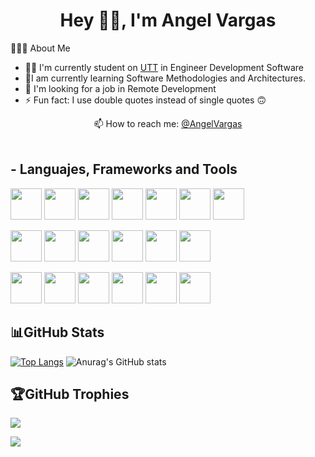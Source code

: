 <h1 align="center">Hey 👋🏽, I'm Angel Vargas</h1>

👨🏻‍💻 About Me
- ✍🏼 I'm currently student on <a href="https://www.utt.edu.mx/">UTT</a>  in Engineer Development Software
- 🌱I am currently learning Software Methodologies and Architectures.
- 🔭 I'm looking for a job in Remote Development
- ⚡ Fun fact: I use double quotes instead of single quotes 🙃


<div align="center">
    📫 How to reach me: <a href="mailto:angevrg130@gmail.com">@AngelVargas</a>
</div>

<br/>
<h2> - Languajes, Frameworks and Tools</h2>

<p align="">
<code><a href="https://www.javascript.com/" target="_blank"><img height="50" src="https://upload.wikimedia.org/wikipedia/commons/6/6a/JavaScript-logo.png"></a></code>
<code><a href="https://www.python.org" target="_blank"><img height="50" src="https://upload.wikimedia.org/wikipedia/commons/thumb/c/c3/Python-logo-notext.svg/2048px-Python-logo-notext.svg.png"></a></code>
<code><a href="https://www.typescriptlang.org" target="_blank"><img height="50" src="https://upload.wikimedia.org/wikipedia/commons/thumb/4/4c/Typescript_logo_2020.svg/1024px-Typescript_logo_2020.svg.png"></a></code>
<code><a href="https://developer.mozilla.org/es/docs/Web/HTML" target="_blank"><img height="50" src="https://cdn-icons-png.flaticon.com/512/174/174854.png"></a></code>
<code><a href="https://developer.mozilla.org/es/docs/Web/CSS" target="_blank"><img height="50" src="https://cdn-icons-png.flaticon.com/512/732/732190.png?w=360"></a></code>
<code><a href="https://www.php.net/" target="_blank"><img height="50" src="https://upload.wikimedia.org/wikipedia/commons/thumb/2/27/PHP-logo.svg/1200px-PHP-logo.svg.png"></a></code>
<code><a href="https://docs.microsoft.com/en-us/dotnet/csharp/" target="_blank"><img height="50" src="https://seeklogo.com/images/C/c-sharp-c-logo-02F17714BA-seeklogo.com.png"></a></code>

<code><a href="https://laravel.com" target="_blank"><img height="50" src="https://cdn.worldvectorlogo.com/logos/laravel-2.svg"></a></code>
<code><a href="https://vuejs.org/" target="_blank"><img height="50" src="https://upload.wikimedia.org/wikipedia/commons/9/95/Vue.js_Logo_2.svg"></a></code>
<code><a href="https://adonisjs.com" target="_blank"><img height="50" src="https://camo.githubusercontent.com/076aacc894daf3d9065f7d5bd1d7e8a3d0511668576cd66afddd0ce4af524eaa/68747470733a2f2f692e696d6775722e636f6d2f32774764454a4e2e706e67"></a></code>
<code><a href="https://angular.io" target="_blank"><img height="50" src="https://upload.wikimedia.org/wikipedia/commons/thumb/c/cf/Angular_full_color_logo.svg/2048px-Angular_full_color_logo.svg.png"></a></code>
<code><a href="https://nextjs.org/" target="_blank"><img height="50" src="https://upload.wikimedia.org/wikipedia/commons/8/8e/Nextjs-logo.svg"></a></code>
<code><a href="https://reactjs.org/" target="_blank"><img height="50" src="https://upload.wikimedia.org/wikipedia/commons/thumb/4/47/React.svg/800px-React.svg.png"></a></code>

<code><a  target="_blank"><img height="50" src="https://blog.irontec.com/wp-content/uploads/2016/01/mysql-logo.png"></a></code>
<code><a href="https://developer.android.com/docs" target="_blank"><img height="50" src="https://1000marcas.net/wp-content/uploads/2020/01/Logo-Android.png"></a></code>
<code><a href="https://nodejs.org/" target="_blank"><img height="50" src="https://upload.wikimedia.org/wikipedia/commons/thumb/d/d9/Node.js_logo.svg/1200px-Node.js_logo.svg.png"></a></code>
<code><a href="https://www.mongodb.com/" target="_blank"><img height="50" src="https://upload.wikimedia.org/wikipedia/commons/thumb/0/00/Mongodb.png/1200px-Mongodb.png"></a></code>
<code><a href="https://www.debian.org/" target="_blank"><img height="50" src="https://www.debian.org/Pics/debian-logo-1024x576.png"></a></code>
<code><a href="https://ubuntu.com/" target="_blank"><img height="50" src="https://www.tecnozero.com/wp-content/uploads/2012/05/ubuntu-logo-large.png"></a></code>
## 📊GitHub Stats
[![Top Langs](https://github-readme-stats.vercel.app/api/top-langs/?username=AngelV130&show_icons=true&theme=radical)](https://github.com/anuraghazra/github-readme-stats)
![Anurag's GitHub stats](https://github-readme-stats.vercel.app/api?username=AngelV130&show_icons=true&theme=radical)

## 🏆GitHub Trophies
![](https://github-profile-trophy.vercel.app/?username=AngelV130&theme=radical&no-frame=false&no-bg=false&margin-w=4&border_color=67D242)

[![](https://visitcount.itsvg.in/api?id=AngelV130&label=Visitas%20al%20perfil&color=12&icon=5&pretty=true)](https://github.com/AngelV130)

<!-- ## Watch my contributions get eaten by a snake 🐍
![snake gif](https://github.com/tanyarajhans/Actions/blob/output/github-contribution-grid-snake.svg) -->